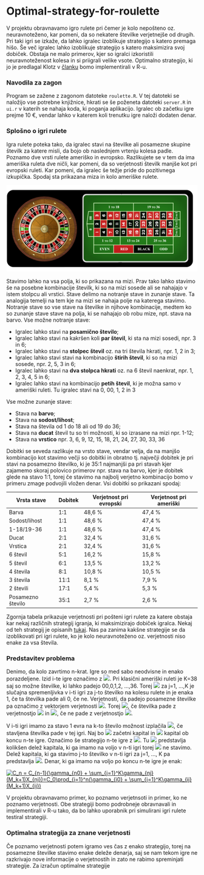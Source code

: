 # Optimal-strategy-for-roulette

V projektu obravnavamo igro rulete pri čemer je kolo nepošteno oz. neuravnoteženo, kar pomeni, da so nekatere številke verjetnejše od drugih. Pri taki igri se izkaže, da lahko igralec izoblikuje strategijo s katero premaga hišo. Še več igralec lahko izoblikuje strategijo s katero maksimizira svoj dobiček. Obstaja ne malo primerov, kjer so igralci izkoristili neuravnoteženost kolesa in si priigrali velike vsote. Optimalno strategijo, ki jo je predlagal Klotz v [članku](http://citeseerx.ist.psu.edu/viewdoc/download?doi=10.1.1.49.3373&rep=rep1&type=pdf) bomo implementirali v R-u.

### Navodila za zagon

Program se zažene z zagonom datoteke `roulette.R`. V tej datoteki se naložijo vse potrebne knjižnice, hkrati se še poženeta datoteki `server.R` in `ui.r` v katerih se nahaja koda, ki poganja aplikacijo. Igralec ob začetku igre prejme 10 €, vendar lahko v katerem koli trenutku igre naloži dodaten denar.

### Splošno o igri rulete

Igra rulete poteka tako, da igralec stavi na številke ali posamezne skupine številk za katere misli, da bojo ob naslednjem vrtenju kolesa padle. Poznamo dve vrsti rulete ameriško in evropsko. Razlikujete se v tem da ima ameriška ruleta dve ničli, kar pomeni, da so verjetnosti številk manjše kot pri evropski ruleti. Kar pomeni, da igralec še težje pride do pozitivnega izkupička. Spodaj sta prikazana miza in kolo ameriške rulete.

![Miza ameriške rulete](/images/american-roulette.png)

Stavimo lahko na vsa polja, ki so prikazana na mizi. Prav tako lahko stavimo še na posebne kombinacije številk, ki so na mizi sosede ali se nahajajo v istem stolpcu ali vrstici. Stave delimo na notranje stave in zunanje stave. Ta analogija temelji na tem kje na mizi se nahaja polje na katerega stavimo. Notranje stave so vse stave na številke in njihove kombinacije, medtem ko so zunanje stave stave na polja, ki se nahajajo ob robu mize, npt. stava na barvo. Vse možne notranje stave:
- Igralec lahko stavi na **posamično število**;
- Igralec  lahko stavi na kakršen koli **par števil**, ki sta na mizi sosedi, npr. 3 in 6;
- Igralec lahko stavi na **stolpec števil** oz. na tri števila hkrati, npr. 1, 2 in 3;
- Igralec lahko stavi stavi na kombinacijo **štirih števil**, ki so na mizi sosede, npr. 2, 5, 3 in 6;
- Igralec lahko stavi na **dva stolpca hkrati** oz. na 6 števil naenkrat, npr. 1, 2, 3, 4, 5 in 6;
- Igralec lahko stavi na kombinacijo **petih števil**, ki je možna samo v ameriški ruleti. Tu igralec stavi na 0, 00, 1, 2 in 3

Vse možne zunanje stave:
- Stava na **barvo**;
- Stava na **sodost/lihost**;
- Stava na števila od 1 do 18 ali od 19 do 36;
- Stava na **ducat** števil tu so tri možnosti, ki so izrasane na mizi npr. 1-12;
- Stava na **vrstico** npr. 3, 6, 9, 12, 15, 18, 21, 24, 27, 30, 33, 36

Dobitki se seveda razlikuje na vrsto stave, vendar velja, da na manjšo kombinacijo kot stavimo večji so dobitki in obratno tj. največji dobitek je pri stavi na posamezno številko, ki je 35:1 najmanjši pa pri stavah kjer zajamemo skoraj polovico primerov npr. stava na barvo, kjer je dobitek glede na stavo 1:1, torej če stavimo na najbolj verjetno kombinacijo bomo v primeru zmage podvojili vložen denar. Vsi dobitki so prikazani spodaj:

|Vrsta stave|Dobitek|Verjetnost pri evropski|Verjetnost pri ameriški|
|------|---------|--------|-------|
|Barva|1:1|48,6 %|47,4 %|
|Sodost/lihost|1:1|48,6 %|47,4 %|
|1-18/19-36|1:1|48,6 %|47,4 %|
|Ducat|2:1|32,4 %|31,6 %|
|Vrstica|2:1|32,4 %|31,6 %|
|6 števil|5:1|16,2 %|15,8 %|
|5 števil|6:1|13,5 %|13,2 %|
|4 števila|8:1|10,8 %|10,5 %|
|3 števila| 11:1|8,1 %|7,9 %|
|2 števili|17:1|5,4 %|5,3 %|
|Posamezno število|35:1|2,7 %|2,6 %|

Zgornja tabela prikazuje verjetnosti pri pošteni igri rulete za katere obstaja kar nekaj različnih strategij igranja, ki maksimizirajo dobiček igralca. Nekaj od teh strategij je opisanih [tukaj](https://www.roulettesites.org/strategies/). Nas pa zanima kakšne strategije se da izoblikovati pri igri rulete, ko je kolo neuravnoteženo oz. verjetnosti niso enake za vsa števila.

### Predstavitev problema

Denimo, da kolo zavrtimo n-krat. Igre so med sabo neodvisne in enako porazdeljene. Izid i-te igre označimo z <img src="https://render.githubusercontent.com/render/math?math=X_i=(X_{i1},\dots,X_{iK})^T">. Pri klasični ameriški ruleti je K=38 saj so možne številke, ki lahko padejo 00,0,1,2, ...,36. Torej <img src="https://render.githubusercontent.com/render/math?math=X_{ij}"> za j=1, ...,K je slučajna spremenljivka v i-ti igri za j-to številko na kolesu rulete in je enaka 1, če ta številka pade ali 0, če ne. Verjetnosti, da padejo posamezne številke pa označimo z vektorjem verjetnosti <img src="https://render.githubusercontent.com/render/math?math=p=(p_1,\dots,p_K)">. Torej <img src="https://render.githubusercontent.com/render/math?math=X_{ij}=1">, če številka pade z verjetnostjo <img src="https://render.githubusercontent.com/render/math?math=p_j"> in <img src="https://render.githubusercontent.com/render/math?math=X_{ij}=0">, če ne pade z verjetnostjo <img src="https://render.githubusercontent.com/render/math?math=1-p_j">. 

V i-ti igri imamo za stavo 1 evra na k-to število možnost izplačila <img src="https://render.githubusercontent.com/render/math?math=M_k">, če stavljena številka pade v tej igri. Naj bo <img src="https://render.githubusercontent.com/render/math?math=C_0"> začetni kapital in <img src="https://render.githubusercontent.com/render/math?math=C_n"> kapital ob koncu n-te igre. Označimo še strategijo n-te igre z <img src="https://render.githubusercontent.com/render/math?math=\gamma_n=(\gamma_{n0},\gamma_{n1},\dots,\gamma_{nK})^T">. Tu <img src="https://render.githubusercontent.com/render/math?math=\gamma_{n0}"> predstavlja kolikšen delež kapitala, ki ga imamo na voljo v n-ti igri torej <img src="https://render.githubusercontent.com/render/math?math=C_{n-1}"> ne stavimo. Delež kapitala, ki ga stavimo j-to številko v n-ti igri za j=1, ..., K pa predstavlja <img src="https://render.githubusercontent.com/render/math?math=\gamma_{nj}">. Denar, ki ga imamo na voljo po koncu n-te igre je enak:

<a href="https://www.codecogs.com/eqnedit.php?latex=C_n&space;=&space;C_{n-1}(\gamma_{n0}&space;&plus;&space;\sum_{j=1}^K\gamma_{nj}(M_k&plus;1)X_{nj})=C_0\prod_{i=1}^n(\gamma_{i0}&space;&plus;&space;\sum_{j=1}^K\gamma_{ij}(M_k&plus;1)X_{ij})" target="_blank"><img src="https://latex.codecogs.com/gif.latex?C_n&space;=&space;C_{n-1}(\gamma_{n0}&space;&plus;&space;\sum_{j=1}^K\gamma_{nj}(M_k&plus;1)X_{nj})=C_0\prod_{i=1}^n(\gamma_{i0}&space;&plus;&space;\sum_{j=1}^K\gamma_{ij}(M_k&plus;1)X_{ij})" title="C_n = C_{n-1}(\gamma_{n0} + \sum_{j=1}^K\gamma_{nj}(M_k+1)X_{nj})=C_0\prod_{i=1}^n(\gamma_{i0} + \sum_{j=1}^K\gamma_{ij}(M_k+1)X_{ij})" /></a>

V projektu obravnavamo primer, ko poznamo verjetnsoti in primer, ko ne poznamo verjetnosti. Obe strategiji bomo podrobneje obravnavali in implementirali v R-u tako, da bo lahko uporabnik pri simulirani igri rulete testiral strategiji.

### Optimalna strategija za znane verjetnosti

Če poznamo verjetnosti potem igramo ves čas z enako strategijo, torej na posamezne številke stavimo enake deleže denarja, saj se nam tekom igre ne razkrivajo nove informacije o verjetnostih in zato ne rabimo spreminjati strategije. Za izračun optimalne strategije 
